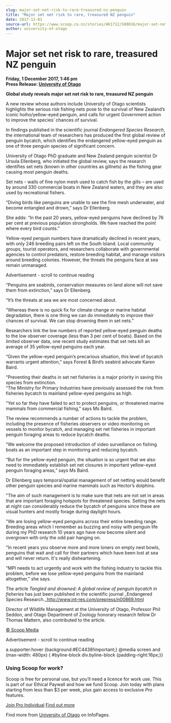 ```yaml
---
slug: major-set-net-risk-to-rare-treasured-nz-penguin
title: "Major set net risk to rare, treasured NZ penguin"
date: 2017-12-01
source-url: https://www.scoop.co.nz/stories/AK1712/S00016/major-set-net-risk-to-rare-treasured-nz-penguin.htm
author: university-of-otago
---
```

Major set net risk to rare, treasured NZ penguin
================================================

**Friday, 1 December 2017, 1:46 pm**  
**Press Release: [University of Otago](https://info.scoop.co.nz/University_of_Otago)**

**Global study reveals major set net risk to rare, treasured NZ penguin**

  
A new review whose authors include University of Otago scientists highlights the serious risk fishing nets pose to the survival of New Zealand’s iconic hoiho/yellow-eyed penguin, and calls for urgent Government action to improve the species’ chances of survival.

In findings published in the scientific journal _Endangered Species Research_, the international team of researchers has produced the first global review of penguin bycatch, which identifies the endangered yellow-eyed penguin as one of three penguin species of significant concern.

University of Otago PhD graduate and New Zealand penguin scientist Dr Ursula Ellenberg, who initiated the global review, says the research identifies set nets (known in other countries as gillnets) as the fishing gear causing most penguin deaths.

Set nets - walls of fine nylon mesh used to catch fish by the gills – are used by around 330 commercial boats in New Zealand waters, and they are also used by recreational fishers.

“Diving birds like penguins are unable to see the fine mesh underwater, and become entangled and drown,” says Dr Ellenberg.

She adds: “In the past 20 years, yellow-eyed penguins have declined by 76 per cent at previous population strongholds. We have reached the point where every bird counts.”

Yellow-eyed penguin numbers have dramatically declined in recent years, with only 246 breeding pairs left on the South Island. Local community groups, tourist operators, and researchers collaborate with governmental agencies to control predators, restore breeding habitat, and manage visitors around breeding colonies. However, the threats the penguins face at sea remain unmanaged.

Advertisement - scroll to continue reading





“Penguins are seabirds, conservation measures on land alone will not save them from extinction,” says Dr Ellenberg.

“It’s the threats at sea we are most concerned about.

“Whereas there is no quick fix for climate change or marine habitat degradation, there is one thing we can do immediately to improve their chances of survival. We can stop drowning them in set nets.”

Researchers link the low numbers of reported yellow-eyed penguin deaths to the low observer coverage (less than 3 per cent of boats). Based on the limited observer data, one recent study estimates that set nets kill an average of 35 yellow-eyed penguins each year.

“Given the yellow-eyed penguin’s precarious situation, this level of bycatch warrants urgent attention,” says Forest & Bird’s seabird advocate Karen Baird.

“Preventing their deaths in set net fisheries is a major priority in saving this species from extinction.  
“The Ministry for Primary Industries have previously assessed the risk from fisheries bycatch to mainland yellow-eyed penguins as high.

“Yet so far they have failed to act to protect penguins, or threatened marine mammals from commercial fishing,” says Ms Baird.

The review recommends a number of actions to tackle the problem, including the presence of fisheries observers or video monitoring on vessels to monitor bycatch, and managing set net fisheries in important penguin foraging areas to reduce bycatch deaths.

“We welcome the proposed introduction of video surveillance on fishing boats as an important step in monitoring and reducing bycatch.

“But for the yellow-eyed penguin, the situation is so urgent that we also need to immediately establish set net closures in important yellow-eyed penguin foraging areas,” says Ms Baird.

Dr Ellenberg says temporal/spatial management of set netting would benefit other penguin species and marine mammals such as Hector’s dolphins.

"The aim of such management is to make sure that nets are not set in areas that are important foraging hotspots for threatened species. Setting the nets at night can considerably reduce the bycatch of penguins since these are visual hunters and mostly forage during daylight hours.

"We are losing yellow-eyed penguins across their entire breeding range. Breeding areas which I remember as buzzing and noisy with penguin life during my PhD research 10 years ago have now become silent and overgrown with only the odd pair hanging on.

"In recent years you observe more and more loners on empty nest bowls, penguins that wait and call for their partners which have been lost at sea and will never return. It's really disheartening.

“MPI needs to act urgently and work with the fishing industry to tackle this problem, before we lose yellow-eyed penguins from the mainland altogether,” she says.

The article _Tangled and drowned: A global review of penguin bycatch in fisheries_ has just been published in the scientific journal _Endangered Species Research._http://www.int-res.com/prepress/n00869.html

Director of Wildlife Management at the University of Otago, Professor Phil Seddon, and Otago Department of Zoology honorary research fellow Dr Thomas Mattern, also contributed to the article.

[© Scoop Media](http://www.scoop.co.nz/about/terms.html)  

Advertisement - scroll to continue reading



a.supporter:hover {background:#EC4438!important;} @media screen and (max-width: 480px) { #byline-block div.byline-block {padding-right:16px;}}

### Using Scoop for work?

Scoop is free for personal use, but you’ll need a licence for work use. This is part of our Ethical Paywall and how we fund Scoop. Join today with plans starting from less than $3 per week, plus gain access to exclusive _Pro_ features.  
  
[Join Pro Individual](https://pro.scoop.co.nz/Individual/?from=ProIn24) [Find out more](https://pro.scoop.co.nz/using-scoop-for-work/?from=ProIn24)

Find more from [University of Otago](https://info.scoop.co.nz/University_of_Otago) on InfoPages.